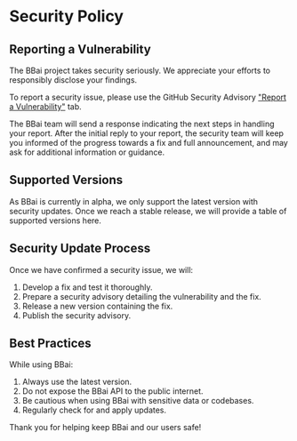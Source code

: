 # Security Policy

## Reporting a Vulnerability

The BBai project takes security seriously. We appreciate your efforts to responsibly disclose your findings.

To report a security issue, please use the GitHub Security Advisory ["Report a Vulnerability"](https://github.com/BBai-Tips/bbai/security/advisories/new) tab.

The BBai team will send a response indicating the next steps in handling your report. After the initial reply to your report, the security team will keep you informed of the progress towards a fix and full announcement, and may ask for additional information or guidance.

## Supported Versions

As BBai is currently in alpha, we only support the latest version with security updates. Once we reach a stable release, we will provide a table of supported versions here.

## Security Update Process

Once we have confirmed a security issue, we will:

1. Develop a fix and test it thoroughly.
2. Prepare a security advisory detailing the vulnerability and the fix.
3. Release a new version containing the fix.
4. Publish the security advisory.

## Best Practices

While using BBai:

1. Always use the latest version.
2. Do not expose the BBai API to the public internet.
3. Be cautious when using BBai with sensitive data or codebases.
4. Regularly check for and apply updates.

Thank you for helping keep BBai and our users safe!
